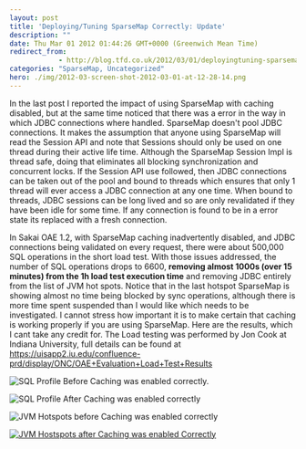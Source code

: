 ```yaml
---
layout: post
title: 'Deploying/Tuning SparseMap Correctly: Update'
description: ""
date: Thu Mar 01 2012 01:44:26 GMT+0000 (Greenwich Mean Time)
redirect_from: 
            - http://blog.tfd.co.uk/2012/03/01/deployingtuning-sparsemap-correctly-update/
categories: "SparseMap, Uncategorized"
hero: ./img/2012-03-screen-shot-2012-03-01-at-12-28-14.png
---
```

In the last post I reported the impact of using SparseMap with caching disabled, but at the same time noticed that there was a error in the way in which JDBC connections where handled. SparseMap doesn't pool JDBC connections. It makes the assumption that anyone using SparseMap will read the Session API and note that Sessions should only be used on one thread during their active life time. Although the SparseMap Session Impl is thread safe, doing that eliminates all blocking synchronization and concurrent locks. If the Session API use followed, then JDBC connections can be taken out of the pool and bound to threads which ensures that only 1 thread will ever access a JDBC connection at any one time. When bound to threads, JDBC sessions can be long lived and so are only revalidated if they have been idle for some time. If any connection is found to be in a error state its replaced with a fresh connection.

In Sakai OAE 1.2, with SparseMap caching inadvertently disabled, and JDBC connections being validated on every request, there were about 500,000 SQL operations in the short load test. With those issues addressed, the number of SQL operations drops to 6600, **removing almost 1000s (over 15 minutes) from the 1h load test execution time** and removing JDBC entirely from the list of JVM hot spots. Notice that in the last hotspot SparseMap is showing almost no time being blocked by sync operations, although there is more time spent suspended than I would like which needs to be investigated. I cannot stress how important it is to make certain that caching is working properly if you are using SparseMap. Here are the results, which I cant take any credit for. The Load testing was performed by Jon Cook at Indiana University, full details can be found at <https://uisapp2.iu.edu/confluence-prd/display/ONC/OAE+Evaluation+Load+Test+Results>

![](http://ianboston.files.wordpress.com/2012/03/screen-shot-2012-03-01-at-12-28-14.png "SQL Profile Before Caching was enabled correctly.")

![](http://ianboston.files.wordpress.com/2012/03/screen-shot-2012-03-01-at-12-27-44.png "SQL Profile After Caching was enabled correctly")

![](http://ianboston.files.wordpress.com/2012/03/screen-shot-2012-03-01-at-12-28-46.png "JVM Hotspots before Caching was enabled correctly")

[![](http://ianboston.files.wordpress.com/2012/03/screen-shot-2012-03-01-at-12-29-00.png "JVM Hostspots after Caching was enabled Correctly")](./img/2012-03-screen-shot-2012-03-01-at-12-29-00.png)
